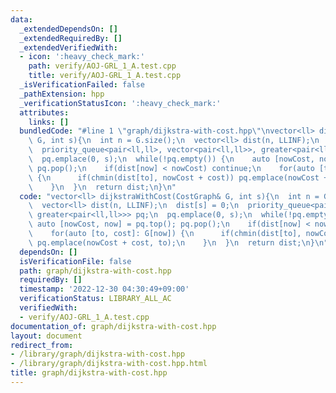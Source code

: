 ```yaml
---
data:
  _extendedDependsOn: []
  _extendedRequiredBy: []
  _extendedVerifiedWith:
  - icon: ':heavy_check_mark:'
    path: verify/AOJ-GRL_1_A.test.cpp
    title: verify/AOJ-GRL_1_A.test.cpp
  _isVerificationFailed: false
  _pathExtension: hpp
  _verificationStatusIcon: ':heavy_check_mark:'
  attributes:
    links: []
  bundledCode: "#line 1 \"graph/dijkstra-with-cost.hpp\"\nvector<ll> dijkstraWithCost(CostGraph&\
    \ G, int s){\n  int n = G.size();\n  vector<ll> dist(n, LLINF);\n  dist[s] = 0;\n\
    \  priority_queue<pair<ll,ll>, vector<pair<ll,ll>>, greater<pair<ll,ll>>> pq;\n\
    \  pq.emplace(0, s);\n  while(!pq.empty()) {\n    auto [nowCost, now] = pq.top();\
    \ pq.pop();\n    if(dist[now] < nowCost) continue;\n    for(auto [to, cost]: G[now])\
    \ {\n      if(chmin(dist[to], nowCost + cost)) pq.emplace(nowCost + cost, to);\n\
    \    }\n  }\n  return dist;\n}\n"
  code: "vector<ll> dijkstraWithCost(CostGraph& G, int s){\n  int n = G.size();\n\
    \  vector<ll> dist(n, LLINF);\n  dist[s] = 0;\n  priority_queue<pair<ll,ll>, vector<pair<ll,ll>>,\
    \ greater<pair<ll,ll>>> pq;\n  pq.emplace(0, s);\n  while(!pq.empty()) {\n   \
    \ auto [nowCost, now] = pq.top(); pq.pop();\n    if(dist[now] < nowCost) continue;\n\
    \    for(auto [to, cost]: G[now]) {\n      if(chmin(dist[to], nowCost + cost))\
    \ pq.emplace(nowCost + cost, to);\n    }\n  }\n  return dist;\n}\n"
  dependsOn: []
  isVerificationFile: false
  path: graph/dijkstra-with-cost.hpp
  requiredBy: []
  timestamp: '2022-12-30 04:30:49+09:00'
  verificationStatus: LIBRARY_ALL_AC
  verifiedWith:
  - verify/AOJ-GRL_1_A.test.cpp
documentation_of: graph/dijkstra-with-cost.hpp
layout: document
redirect_from:
- /library/graph/dijkstra-with-cost.hpp
- /library/graph/dijkstra-with-cost.hpp.html
title: graph/dijkstra-with-cost.hpp
---
```

